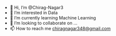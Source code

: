 - 👋 Hi, I’m @Chirag-Nagar3
- 👀 I’m interested in Data 
- 🌱 I’m currently learning Machine Learning
- 💞️ I’m looking to collaborate on ...
- 📫 How to reach me chiragnagar348@gmail.com
